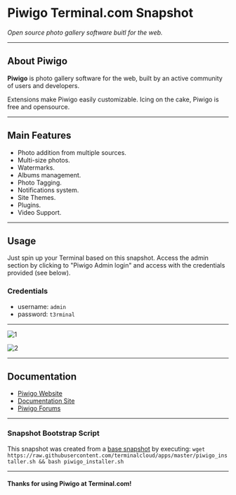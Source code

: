 # **Piwigo** Terminal.com Snapshot
*Open source photo gallery software buitl for the web.*

---

## About Piwigo
**Piwigo** is photo gallery software for the web, built by an active community of users and developers.

Extensions make Piwigo easily customizable. Icing on the cake, Piwigo is free and opensource.

---

## Main Features

- Photo addition from multiple sources.
- Multi-size photos.
- Watermarks.
- Albums management.
- Photo Tagging.
- Notifications system.
- Site Themes.
- Plugins.
- Video Support.


---

## Usage

Just spin up your Terminal based on this snapshot. Access the admin section by clicking to "Piwigo Admin login" and access with the credentials provided (see below).


### Credentials

- username: `admin`
- password: `t3rminal`

---

![1](http://www.simplescripts.com/vault/img/screenshot_Piwigo_screenshot1.jpg)

![2](http://piwigo.com/blog/wp-content/uploads/2011/06/theme_sakurabw_piwigo.jpg)

---

## Documentation

- [Piwigo Website](http://piwigo.org/)
- [Documentation Site](http://piwigo.org/doc/doku.php)
- [Piwigo Forums](http://piwigo.org/forum/)

---

### Snapshot Bootstrap Script

This snapshot was created from a [base snapshot](https://www.terminal.com/tiny/FzpHiTXG1K) by executing:
`wget https://raw.githubusercontent.com/terminalcloud/apps/master/piwigo_installer.sh && bash piwigo_installer.sh`

---

#### Thanks for using Piwigo at Terminal.com!
